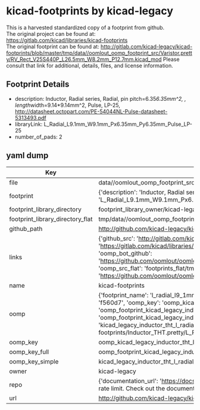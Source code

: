 # kicad-footprints by kicad-legacy  
This is a harvested standardized copy of a footprint from github.  
The original project can be found at:  
https://gitlab.com/kicad/libraries/kicad-footprints  
The original footprint can be found at:
http://gitlab.com/kicad-legacy/kicad-footprints/blob/master/tmp/data//oomlout_oomp_footprint_src/Varistor.pretty/RV_Rect_V25S440P_L26.5mm_W8.2mm_P12.7mm.kicad_mod
Please consult that link for additional, details, files, and license information.  
## Footprint Details
* description: Inductor, Radial series, Radial, pin pitch=6.35*6.35mm^2, , length*width=9.14*9.14mm^2, Pulse, LP-25, http://datasheet.octopart.com/PE-54044NL-Pulse-datasheet-5313493.pdf  
* libraryLink: L_Radial_L9.1mm_W9.1mm_Px6.35mm_Py6.35mm_Pulse_LP-25  
* number_of_pads: 2  
## yaml dump  
| Key | Value |  
| --- | --- |  
| file | data//oomlout_oomp_footprint_src/kicad-footprints/Inductor_THT.pretty/L_Radial_L9.1mm_W9.1mm_Px6.35mm_Py6.35mm_Pulse_LP-25.kicad_mod |  
| footprint | {'description': 'Inductor, Radial series, Radial, pin pitch=6.35*6.35mm^2, , length*width=9.14*9.14mm^2, Pulse, LP-25, http://datasheet.octopart.com/PE-54044NL-Pulse-datasheet-5313493.pdf', 'libraryLink': 'L_Radial_L9.1mm_W9.1mm_Px6.35mm_Py6.35mm_Pulse_LP-25', 'number_of_pads': 2} |  
| footprint_library_directory | footprint_library_owner/kicad-legacy_kicad-footprints |  
| footprint_library_directory_flat | tmp/data//oomlout_oomp_footprint_src/footprints_flat/kicad_legacy_inductor_tht_l_radial_l9_1mm_w9_1mm_px6_35mm_py6_35mm_pulse_lp_25/working |  
| github_path | http://github.com/kicad-legacy/kicad-footprints/blob/master/tmp/data//oomlout_oomp_footprint_src/Inductor_THT.pretty/L_Radial_L9.1mm_W9.1mm_Px6.35mm_Py6.35mm_Pulse_LP-25.kicad_mod |  
| links | {'github_src': 'http://gitlab.com/kicad-legacy/kicad-footprints/blob/master/tmp/data//oomlout_oomp_footprint_src/Varistor.pretty/RV_Rect_V25S440P_L26.5mm_W8.2mm_P12.7mm.kicad_mod', 'github_src_repo': 'https://gitlab.com/kicad/libraries/kicad-footprints', 'oomp_bot': 'tmp/data//oomlout_oomp_footprint_src/footprints/kicad_legacy_inductor_tht_l_radial_l9_1mm_w9_1mm_px6_35mm_py6_35mm_pulse_lp_25/working', 'oomp_bot_github': 'https://github.com/oomlout/oomlout_oomp_footprint_bot/tree/main/tmp/data//oomlout_oomp_footprint_src/footprints/kicad_legacy_inductor_tht_l_radial_l9_1mm_w9_1mm_px6_35mm_py6_35mm_pulse_lp_25/working', 'oomp_src_flat': 'footprints_flat/tmp/data//oomlout_oomp_footprint_src/footprints_flat/kicad_legacy_inductor_tht_l_radial_l9_1mm_w9_1mm_px6_35mm_py6_35mm_pulse_lp_25/working', 'oomp_src_flat_github': 'https://github.com/oomlout/oomlout_oomp_footprint_src/tree/main/tmp/data//oomlout_oomp_footprint_src/footprints_flat/kicad_legacy_inductor_tht_l_radial_l9_1mm_w9_1mm_px6_35mm_py6_35mm_pulse_lp_25/working'} |  
| name | kicad-footprints |  
| oomp | {'footprint_name': 'l_radial_l9_1mm_w9_1mm_px6_35mm_py6_35mm_pulse_lp_25', 'library_name': 'inductor_tht', 'md5': 'f560d7a59593fd1459bf60f0e820493e', 'md5_10': 'f560d7a595', 'md5_5': 'f560d', 'md5_6': 'f560d7', 'oomp_key': 'oomp_kicad_legacy_inductor_tht_l_radial_l9_1mm_w9_1mm_px6_35mm_py6_35mm_pulse_lp_25', 'oomp_key_extra': 'oomp_footprint_kicad_legacy_inductor_tht_l_radial_l9_1mm_w9_1mm_px6_35mm_py6_35mm_pulse_lp_25', 'oomp_key_full': 'oomp_footprint_kicad_legacy_inductor_tht_l_radial_l9_1mm_w9_1mm_px6_35mm_py6_35mm_pulse_lp_25_f560d7', 'oomp_key_simple': 'kicad_legacy_inductor_tht_l_radial_l9_1mm_w9_1mm_px6_35mm_py6_35mm_pulse_lp_25', 'original_filename': 'data//oomlout_oomp_footprint_src/kicad-footprints/Inductor_THT.pretty/L_Radial_L9.1mm_W9.1mm_Px6.35mm_Py6.35mm_Pulse_LP-25.kicad_mod', 'owner_name': 'kicad_legacy'} |  
| oomp_key | oomp_kicad_legacy_inductor_tht_l_radial_l9_1mm_w9_1mm_px6_35mm_py6_35mm_pulse_lp_25 |  
| oomp_key_full | oomp_footprint_kicad_legacy_inductor_tht_l_radial_l9_1mm_w9_1mm_px6_35mm_py6_35mm_pulse_lp_25 |  
| oomp_key_simple | kicad_legacy_inductor_tht_l_radial_l9_1mm_w9_1mm_px6_35mm_py6_35mm_pulse_lp_25 |  
| owner | kicad-legacy |  
| repo | {'documentation_url': 'https://docs.github.com/rest/overview/resources-in-the-rest-api#rate-limiting', 'message': "API rate limit exceeded for 84.66.142.224. (But here's the good news: Authenticated requests get a higher rate limit. Check out the documentation for more details.)"} |  
| url | http://github.com/kicad-legacy/kicad-footprints |  


